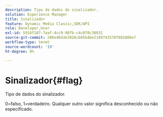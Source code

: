 ```yaml
---
description: Tipo de dados do sinalizador.
solution: Experience Manager
title: Sinalizador
feature: Dynamic Media Classic,SDK/API
role: Developer,User
exl-id: 5916f107-7aaf-4cc9-98fb-c4c070c38031
source-git-commit: 206e4643e3926cb85b4be2189743578f88180be7
workflow-type: tm+mt
source-wordcount: '19'
ht-degree: 0%

---
```


# Sinalizador{#flag}

Tipo de dados do sinalizador.

0=falso, 1=verdadeiro. Qualquer outro valor significa desconhecido ou não especificado.
